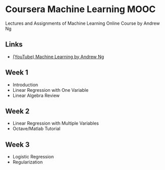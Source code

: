 # Coursera Machine Learning MOOC
Lectures and Assignments of Machine Learning Online Course by Andrew Ng

## Links
- [(YouTube) Machine Learning by Andrew Ng](https://www.youtube.com/playlist?list=PLLssT5z_DsK-h9vYZkQkYNWcItqhlRJLN)

## Week 1
- Introduction
- Linear Regression with One Variable
- Linear Algebra Review

## Week 2
- Linear Regression with Multiple Variables
- Octave/Matlab Tutorial

## Week 3
- Logistic Regression
- Regularization

